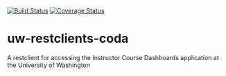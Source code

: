 [![Build Status](https://api.travis-ci.org/uw-it-aca/uw-restclients-coda.svg?branch=master)](https://travis-ci.org/uw-it-aca/uw-restclients-coda)
[![Coverage Status](https://coveralls.io/repos/github/uw-it-aca/uw-restclients-coda/badge.svg?branch=master)](https://coveralls.io/github/uw-it-aca/uw-restclients-coda?branch=master)

uw-restclients-coda
===================

A restclient for accessing the Instructor Course Dashboards application at the University of Washington
